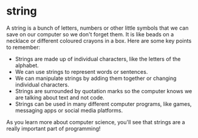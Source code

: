 # string

A string is a bunch of letters, numbers or other little symbols that we can save on our computer so we don't forget them. It is like beads on a necklace or different coloured crayons in a box. Here are some key points to remember:

- Strings are made up of individual characters, like the letters of the alphabet.
- We can use strings to represent words or sentences.
- We can manipulate strings by adding them together or changing individual characters.
- Strings are surrounded by quotation marks so the computer knows we are talking about text and not code.
- Strings can be used in many different computer programs, like games, messaging apps or social media platforms.

As you learn more about computer science, you'll see that strings are a really important part of programming!
